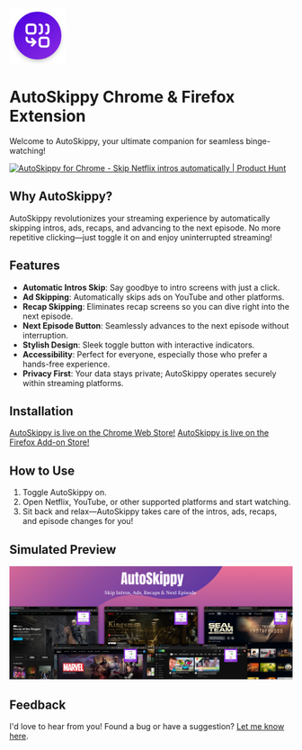 <img src="assets/autoskippy_logo.png" alt="AutoSkippy Logo" width="100px"/>

# AutoSkippy Chrome & Firefox Extension

Welcome to AutoSkippy, your ultimate companion for seamless binge-watching!

<a href="https://www.producthunt.com/posts/autoskippy-for-chrome?embed=true&utm_source=badge-featured&utm_medium=badge&utm_souce=badge-autoskippy&#0045;for&#0045;chrome" target="_blank"><img src="https://api.producthunt.com/widgets/embed-image/v1/featured.svg?post_id=471648&theme=light" alt="AutoSkippy&#0032;for&#0032;Chrome - Skip&#0032;Netflix&#0032;intros&#0032;automatically | Product Hunt" style="width: 250px; height: 54px;" width="250" height="54" /></a>

## Why AutoSkippy?

AutoSkippy revolutionizes your streaming experience by automatically skipping intros, ads, recaps, and advancing to the next episode. No more repetitive clicking—just toggle it on and enjoy uninterrupted streaming!

## Features

- **Automatic Intros Skip**: Say goodbye to intro screens with just a click.
- **Ad Skipping**: Automatically skips ads on YouTube and other platforms.
- **Recap Skipping**: Eliminates recap screens so you can dive right into the next episode.
- **Next Episode Button**: Seamlessly advances to the next episode without interruption.
- **Stylish Design**: Sleek toggle button with interactive indicators.
- **Accessibility**: Perfect for everyone, especially those who prefer a hands-free experience.
- **Privacy First**: Your data stays private; AutoSkippy operates securely within streaming platforms.

## Installation

[AutoSkippy is live on the Chrome Web Store!](https://chromewebstore.google.com/detail/autoskippy/dokilgnebmohchllgdpkcidnlmpjfaji)
[AutoSkippy is live on the Firefox Add-on Store!](https://addons.mozilla.org/addon/autoskippy-skip-intros-ads/)

## How to Use

1. Toggle AutoSkippy on.
2. Open Netflix, YouTube, or other supported platforms and start watching.
3. Sit back and relax—AutoSkippy takes care of the intros, ads, recaps, and episode changes for you!

## Simulated Preview

![AutoSkippy Listing](assets/CWS_autoskippy_listing_2.png)

## Feedback

I'd love to hear from you! Found a bug or have a suggestion? [Let me know here](https://github.com/imtiazraqib/AutoSkippy/issues/new).

